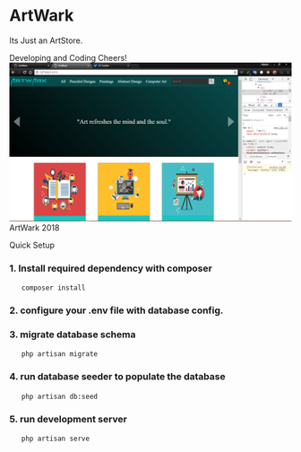 # ArtWark
Its Just an ArtStore.

Developing and Coding Cheers!
![alt "Artwork-Latest"](https://github.com/Marvin-Tunji-ola/ArtWark/blob/master/artwark-screenshoot.png)
ArtWark 2018

Quick Setup
### 1. Install required dependency with composer
       composer install
### 2. configure your .env file with database config.
### 3. migrate database schema
       php artisan migrate
### 4. run database seeder to populate the database
       php artisan db:seed
### 5. run development server
       php artisan serve
